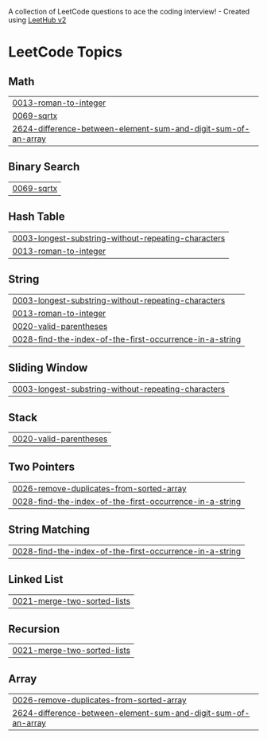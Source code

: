 A collection of LeetCode questions to ace the coding interview! - Created using [LeetHub v2](https://github.com/arunbhardwaj/LeetHub-2.0)
<!---LeetCode Topics Start-->
# LeetCode Topics
## Math
|  |
| ------- |
| [0013-roman-to-integer](https://github.com/afeefa12/LeetCode/tree/master/0013-roman-to-integer) |
| [0069-sqrtx](https://github.com/afeefa12/LeetCode/tree/master/0069-sqrtx) |
| [2624-difference-between-element-sum-and-digit-sum-of-an-array](https://github.com/afeefa12/LeetCode/tree/master/2624-difference-between-element-sum-and-digit-sum-of-an-array) |
## Binary Search
|  |
| ------- |
| [0069-sqrtx](https://github.com/afeefa12/LeetCode/tree/master/0069-sqrtx) |
## Hash Table
|  |
| ------- |
| [0003-longest-substring-without-repeating-characters](https://github.com/afeefa12/LeetCode/tree/master/0003-longest-substring-without-repeating-characters) |
| [0013-roman-to-integer](https://github.com/afeefa12/LeetCode/tree/master/0013-roman-to-integer) |
## String
|  |
| ------- |
| [0003-longest-substring-without-repeating-characters](https://github.com/afeefa12/LeetCode/tree/master/0003-longest-substring-without-repeating-characters) |
| [0013-roman-to-integer](https://github.com/afeefa12/LeetCode/tree/master/0013-roman-to-integer) |
| [0020-valid-parentheses](https://github.com/afeefa12/LeetCode/tree/master/0020-valid-parentheses) |
| [0028-find-the-index-of-the-first-occurrence-in-a-string](https://github.com/afeefa12/LeetCode/tree/master/0028-find-the-index-of-the-first-occurrence-in-a-string) |
## Sliding Window
|  |
| ------- |
| [0003-longest-substring-without-repeating-characters](https://github.com/afeefa12/LeetCode/tree/master/0003-longest-substring-without-repeating-characters) |
## Stack
|  |
| ------- |
| [0020-valid-parentheses](https://github.com/afeefa12/LeetCode/tree/master/0020-valid-parentheses) |
## Two Pointers
|  |
| ------- |
| [0026-remove-duplicates-from-sorted-array](https://github.com/afeefa12/LeetCode/tree/master/0026-remove-duplicates-from-sorted-array) |
| [0028-find-the-index-of-the-first-occurrence-in-a-string](https://github.com/afeefa12/LeetCode/tree/master/0028-find-the-index-of-the-first-occurrence-in-a-string) |
## String Matching
|  |
| ------- |
| [0028-find-the-index-of-the-first-occurrence-in-a-string](https://github.com/afeefa12/LeetCode/tree/master/0028-find-the-index-of-the-first-occurrence-in-a-string) |
## Linked List
|  |
| ------- |
| [0021-merge-two-sorted-lists](https://github.com/afeefa12/LeetCode/tree/master/0021-merge-two-sorted-lists) |
## Recursion
|  |
| ------- |
| [0021-merge-two-sorted-lists](https://github.com/afeefa12/LeetCode/tree/master/0021-merge-two-sorted-lists) |
## Array
|  |
| ------- |
| [0026-remove-duplicates-from-sorted-array](https://github.com/afeefa12/LeetCode/tree/master/0026-remove-duplicates-from-sorted-array) |
| [2624-difference-between-element-sum-and-digit-sum-of-an-array](https://github.com/afeefa12/LeetCode/tree/master/2624-difference-between-element-sum-and-digit-sum-of-an-array) |
<!---LeetCode Topics End-->
